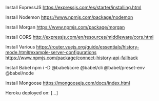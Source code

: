Install ExpressJS
https://expressjs.com/es/starter/installing.html

Install Nodemon
https://www.npmjs.com/package/nodemon

Install Morgan
https://www.npmjs.com/package/morgan

Install CORS
http://expressjs.com/en/resources/middleware/cors.html

Install Various
https://router.vuejs.org/guide/essentials/history-mode.html#example-server-configurations
https://www.npmjs.com/package/connect-history-api-fallback

Install Babel
npm i -D @babel/core @babel/cli @babel/preset-env @babel/node

Install Mongoose
https://mongoosejs.com/docs/index.html

Heroku deployed on:
[...]